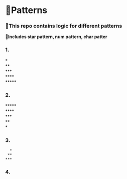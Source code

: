 # 🚀Patterns

<h3>🌱This repo contains logic for different patterns</h3>

<b>🌟Includes star pattern, num pattern, char patter </b>

<h3>1️.</h3>

*<br>
**<br>
***<br>
****<br>
*****<br>

<h3>2.</h3>

*****<br>
****<br>
***<br>
**<br>
*<br>

<h3>3.</h3>

      *
     **
    ***
 
 <h3>4.</h3>
 
